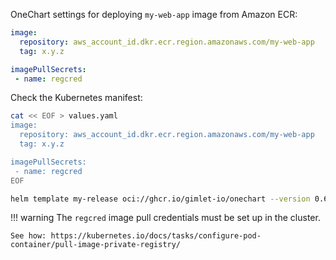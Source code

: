 OneChart settings for deploying `my-web-app` image from Amazon ECR:

```yaml
image:
  repository: aws_account_id.dkr.ecr.region.amazonaws.com/my-web-app
  tag: x.y.z

imagePullSecrets: 
 - name: regcred
```

Check the Kubernetes manifest:

```bash
cat << EOF > values.yaml
image:
  repository: aws_account_id.dkr.ecr.region.amazonaws.com/my-web-app
  tag: x.y.z

imagePullSecrets: 
 - name: regcred
EOF

helm template my-release oci://ghcr.io/gimlet-io/onechart --version 0.62.0 -f values.yaml
```

!!! warning
    The `regcred` image pull credentials must be set up in the cluster.
    
    See how: https://kubernetes.io/docs/tasks/configure-pod-container/pull-image-private-registry/